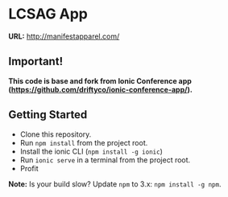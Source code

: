 # LCSAG App


**URL:** http://manifestapparel.com/


## Important!
**This code is base and fork from Ionic Conference app (https://github.com/driftyco/ionic-conference-app/).** 

## Getting Started

* Clone this repository.
* Run `npm install` from the project root.
* Install the ionic CLI (`npm install -g ionic`)
* Run `ionic serve` in a terminal from the project root.
* Profit

**Note:** Is your build slow? Update `npm` to 3.x: `npm install -g npm`.
